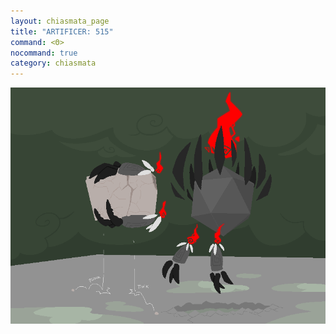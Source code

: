 ```yaml
---
layout: chiasmata_page
title: "ARTIFICER: 515"
command: <Θ>
nocommand: true
category: chiasmata
---
```


![515](/chiasmata/images/narrative/513.png)

